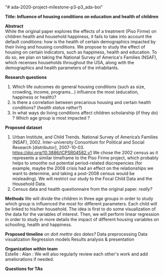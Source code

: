 "# ada-2020-project-milestone-p3-p3_ada-boi"

**Title: Influence of housing conditions on education and health of children**  

**Abstract**  
While the original paper explores the effects of a treatment (Piso Firme) on children health and household happiness, it fails to take into account the default conditions: how is the health of certain demographics impacted by their living and housing conditions. We propose to study the effect of housing on certain indicators, such as happiness, health and education. To do so, we plan on taking the National Survey of America's Families (NSAF), which recenses households throughout the USA, along with the demographics and health parameters of the inhabitants.

**Research questions**
1. Which life outcomes do general housing conditions (such as size, crowding, income, programs...) influence the most (education, happiness or health)? 
2. Is there a correlation between precarious housing and certain health conditions? (*health status rather?*)
3. In what ways do living conditions affect children scholarship (if they do) ? Which age group is most impacted ?

**Proposed dataset**
1. Urban Institute, and Child Trends. National Survey of America’s Families (NSAF), 2002. Inter-university Consortium for Political and Social Research [distributor], 2007-10-03. https://doi.org/10.3886/ICPSR04582.v1
We chose the 2002 census as it represents a similar timeframe to the Piso Firme project, which probably helps to smoothe out potential period-related discrepencies (for example, maybe the 2008 crisis had an effect on the relationships we want to determine, and taking a post-2008 census would be misleading).
We will restrict our study to the Focal Child Data and the Household Data.
2. Census data and health questionnaire from the original paper. *really?*

**Methods**
We will divide the children in three age groups in order to study which group is influenced the most for different parameters. Each child will be linked to his/her household.
The idea is first to do some visualization of the data for the variables of interest. Then, we will perform linear regression in order to study in more details the impact of different housing variables on schooling, health and happiness.

**Proposed timeline**
*on doit mettre des dates?*
Data preprocessing
Data visualization
Regression models
Results analysis & presentation

**Organization within team**  
Estelle :
Alan :
We will also regularly review each other's work and add ameliorations if needed.

**Questions for TAs**


